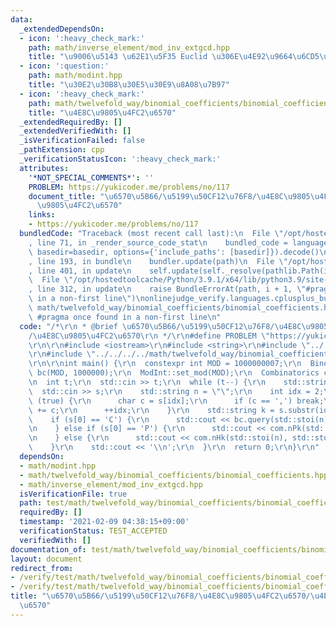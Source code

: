 ```yaml
---
data:
  _extendedDependsOn:
  - icon: ':heavy_check_mark:'
    path: math/inverse_element/mod_inv_extgcd.hpp
    title: "\u9006\u5143 \u62E1\u5F35 Euclid \u306E\u4E92\u9664\u6CD5\u7248"
  - icon: ':question:'
    path: math/modint.hpp
    title: "\u30E2\u30B8\u30E5\u30E9\u8A08\u7B97"
  - icon: ':heavy_check_mark:'
    path: math/twelvefold_way/binomial_coefficients/binomial_coefficients.hpp
    title: "\u4E8C\u9805\u4FC2\u6570"
  _extendedRequiredBy: []
  _extendedVerifiedWith: []
  _isVerificationFailed: false
  _pathExtension: cpp
  _verificationStatusIcon: ':heavy_check_mark:'
  attributes:
    '*NOT_SPECIAL_COMMENTS*': ''
    PROBLEM: https://yukicoder.me/problems/no/117
    document_title: "\u6570\u5B66/\u5199\u50CF12\u76F8/\u4E8C\u9805\u4FC2\u6570/\u4E8C\
      \u9805\u4FC2\u6570"
    links:
    - https://yukicoder.me/problems/no/117
  bundledCode: "Traceback (most recent call last):\n  File \"/opt/hostedtoolcache/Python/3.9.1/x64/lib/python3.9/site-packages/onlinejudge_verify/documentation/build.py\"\
    , line 71, in _render_source_code_stat\n    bundled_code = language.bundle(stat.path,\
    \ basedir=basedir, options={'include_paths': [basedir]}).decode()\n  File \"/opt/hostedtoolcache/Python/3.9.1/x64/lib/python3.9/site-packages/onlinejudge_verify/languages/cplusplus.py\"\
    , line 193, in bundle\n    bundler.update(path)\n  File \"/opt/hostedtoolcache/Python/3.9.1/x64/lib/python3.9/site-packages/onlinejudge_verify/languages/cplusplus_bundle.py\"\
    , line 401, in update\n    self.update(self._resolve(pathlib.Path(included), included_from=path))\n\
    \  File \"/opt/hostedtoolcache/Python/3.9.1/x64/lib/python3.9/site-packages/onlinejudge_verify/languages/cplusplus_bundle.py\"\
    , line 312, in update\n    raise BundleErrorAt(path, i + 1, \"#pragma once found\
    \ in a non-first line\")\nonlinejudge_verify.languages.cplusplus_bundle.BundleErrorAt:\
    \ math/twelvefold_way/binomial_coefficients/binomial_coefficients.hpp: line 6:\
    \ #pragma once found in a non-first line\n"
  code: "/*\r\n * @brief \u6570\u5B66/\u5199\u50CF12\u76F8/\u4E8C\u9805\u4FC2\u6570\
    /\u4E8C\u9805\u4FC2\u6570\r\n */\r\n#define PROBLEM \"https://yukicoder.me/problems/no/117\"\
    \r\n\r\n#include <iostream>\r\n#include <string>\r\n#include \"../../../../math/modint.hpp\"\
    \r\n#include \"../../../../math/twelvefold_way/binomial_coefficients/binomial_coefficients.hpp\"\
    \r\n\r\nint main() {\r\n  constexpr int MOD = 1000000007;\r\n  BinomialCoefficients\
    \ bc(MOD, 1000000);\r\n  ModInt::set_mod(MOD);\r\n  Combinatorics com(1999999);\r\
    \n  int t;\r\n  std::cin >> t;\r\n  while (t--) {\r\n    std::string s;\r\n  \
    \  std::cin >> s;\r\n    std::string n = \"\";\r\n    int idx = 2;\r\n    while\
    \ (true) {\r\n      char c = s[idx];\r\n      if (c == ',') break;\r\n      n\
    \ += c;\r\n      ++idx;\r\n    }\r\n    std::string k = s.substr(idx + 1);\r\n\
    \    if (s[0] == 'C') {\r\n      std::cout << bc.query(std::stoi(n), std::stoi(k));\r\
    \n    } else if (s[0] == 'P') {\r\n      std::cout << com.nPk(std::stoi(n), std::stoi(k));\r\
    \n    } else {\r\n      std::cout << com.nHk(std::stoi(n), std::stoi(k));\r\n\
    \    }\r\n    std::cout << '\\n';\r\n  }\r\n  return 0;\r\n}\r\n"
  dependsOn:
  - math/modint.hpp
  - math/twelvefold_way/binomial_coefficients/binomial_coefficients.hpp
  - math/inverse_element/mod_inv_extgcd.hpp
  isVerificationFile: true
  path: test/math/twelvefold_way/binomial_coefficients/binomial_coefficients.test.cpp
  requiredBy: []
  timestamp: '2021-02-09 04:38:15+09:00'
  verificationStatus: TEST_ACCEPTED
  verifiedWith: []
documentation_of: test/math/twelvefold_way/binomial_coefficients/binomial_coefficients.test.cpp
layout: document
redirect_from:
- /verify/test/math/twelvefold_way/binomial_coefficients/binomial_coefficients.test.cpp
- /verify/test/math/twelvefold_way/binomial_coefficients/binomial_coefficients.test.cpp.html
title: "\u6570\u5B66/\u5199\u50CF12\u76F8/\u4E8C\u9805\u4FC2\u6570/\u4E8C\u9805\u4FC2\
  \u6570"
---
```

